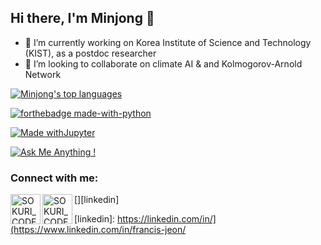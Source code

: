 ## Hi there, I'm Minjong 👋

- 🔭 I’m currently working on Korea Institute of Science and Technology (KIST), as a postdoc researcher
- 👯 I’m looking to collaborate on climate AI & and Kolmogorov-Arnold Network


[![Minjong's top languages](https://github-readme-stats.vercel.app/api/top-langs/?username=jmj2316&theme=blue-green)](https://github.com/jmj2316/github-readme-stats)

[![forthebadge made-with-python](http://ForTheBadge.com/images/badges/made-with-python.svg)](https://www.python.org/)

[![Made withJupyter](https://img.shields.io/badge/Made%20with-Jupyter-orange?style=for-the-badge&logo=Jupyter)](https://jupyter.org/try)

[![Ask Me Anything !](https://img.shields.io/badge/Ask%20me-anything-1abc9c.svg)](https://GitHub.com/Naereen/ama)

### Connect with me:

[<img align="left" alt="SOKURI_CODE | velog" width="48px" src="https://img.icons8.com/color/48/000000/blog.png" />][website]

[<img align="left" alt="SOKURI_CODE | LinkedIn" width="48px" src="https://img.icons8.com/color/48/000000/linkedin.png" />][linkedin]

[website]: [https://velog.io/@imysh578](https://jmj2316.notion.site/Minjong-Cheon-8fb77c0f123c4924a5e80a437e2124b1)
[linkedin]: https://linkedin.com/in/](https://www.linkedin.com/in/francis-jeon/
